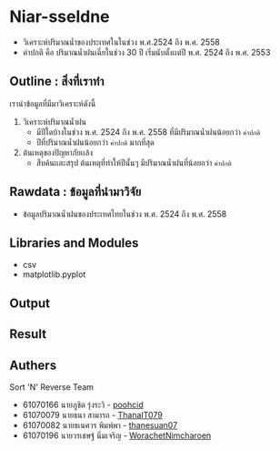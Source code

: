 # Niar-sseldne
- วิเคราะห์ปริมาณน้ำของประเทศในในช่วง พ.ศ.2524 ถึง พ.ศ. 2558 
- ค่าปกติ คือ ปริมาณน้ำฝนเฉี่ยในช่วง 30 ปี เริ่มนับตั้งเเต่ปี พ.ศ. 2524 ถึง พ.ศ. 2553
## Outline : สิ่งที่เราทำ
เรานำข้อมูลที่มีมาวิเคราะห์ดังนี้ 
  1. วิเคราะห์ปริมาณน้ำฝน
     - มีปีใดบ้างในช่วง พ.ศ. 2524 ถึง พ.ศ. 2558 ที่มีปริมาณน้ำฝนน้อยกว่า `ค่าปกติ`
     - ปีที่ปริมาณน้ำฝนน้อยกว่า `ค่าปกติ` มากที่สุด
  2. ต้นเหตุของปัญหาภัยเเล้ง
     - สืบค้นเเละสรุป ต้นเหตุที่ทำให้ปีนั้นๆ มีปริมาณน้ำฝนที่น้อยกว่า `ค่าปกติ`

## Rawdata : ข้อมูลที่นำมาวิจัย
 - ข้อมูลปริมาณน้ำฝนของประเทศไทยในช่วง พ.ศ. 2524 ถึง พ.ศ. 2558


## Libraries and Modules
 - csv
 - matplotlib.pyplot

## Output

## Result

## Authers
Sort 'N' Reverse Team
- 61070166    นายภูชิต รุ่งระวิ     - [poohcid](https://github.com/poohcid)
- 61070079    นายธนา สามารถ         - [ThanaIT079](https://github.com/ThanaIT079)
- 61070082    นายธเนศวร พิมพ์พา     - [thanesuan07](https://github.com/thanesuan07)
- 61070196    นายวรเชษฐ์ นิ่มเจริญ  - [WorachetNimcharoen](https://github.com/WorachetNimcharoen)
